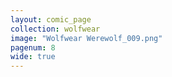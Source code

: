 ```yaml
---
layout: comic_page
collection: wolfwear
image: "Wolfwear Werewolf_009.png"
pagenum: 8
wide: true
---
```

